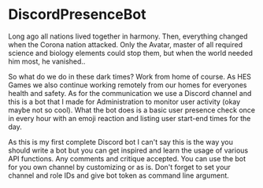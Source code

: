 # DiscordPresenceBot
Long ago all nations lived together in harmony. Then, everything changed when the Corona nation attacked. Only the Avatar, master of all required science and biology elements could stop them, but when the world needed him most, he vanished..

So what do we do in these dark times? Work from home of course. As HES Games we also continue working remotely from our homes for everyones health and safety. As for the communication we use a Discord channel and this is a bot that I made for Administration to monitor user activity (okay maybe not so cool). What the bot does is a basic user presence check once in every hour with an emoji reaction and listing user start-end times for the day.

As this is my first complete Discord bot I can't say this is the way you should write a bot but you can get inspired and learn the usage of various API functions. Any comments and critique accepted. You can use the bot for you own channel by customizing or as is. Don't forget to set your channel and role IDs and give bot token as command line argument.
